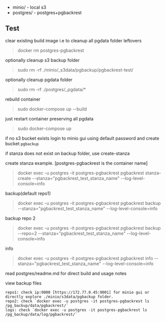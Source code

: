 
- minio/ - local s3
- postgres/ - postgres+pgbackrest

## Test

clear existing build image i.e to cleanup all pgdata folder leftovers
> docker rm postgres-pgbackrest 

optionally cleanup s3 backup folder
> sudo rm -rf ./minio/_s3data/pgbackup/pgbackrest-test/

optionally cleanup pgdata folder
> sudo rm -rf ./postgres/_pgdata/*

rebuild container
> sudo docker-compose up --build

just restart container preserving all pgdata
> sudo docker-compose up

if no s3 bucket exists login to minio gui using default password and create bucket `pgbackup`

if stanza does not exist on backup folder, use create-stanza

create stanza example. [postgres-pgbackrest is the container name]
> docker exec -u postgres -it postgres-pgbackrest pgbackrest stanza-create --stanza="pgbackrest_test_stanza_name" --log-level-console=info

backup(default repo1)
> docker exec -u postgres -it postgres-pgbackrest pgbackrest backup --stanza="pgbackrest_test_stanza_name" --log-level-console=info

backup repo 2
> docker exec -u postgres -it postgres-pgbackrest pgbackrest backup --repo=2 --stanza="pgbackrest_test_stanza_name" --log-level-console=info

info
> docker exec -u postgres -it postgres-pgbackrest pgbackrest info --stanza="pgbackrest_test_stanza_name" --log-level-console=info

read postgres/readme.md for direct build and usage notes

view backup files

    repo1: check ip:9000 [https://172.77.0.45:9001] for minio gui or directly explore ./minio/s3data/pgbackup folder.
    repo2: check `docker exec -u postgres -it postgres-pgbackrest ls /pg_backup/data/pgbackrest/`
    logs: check `docker exec -u postgres -it postgres-pgbackrest ls /pg_backup/data/log/pgbackrest/`